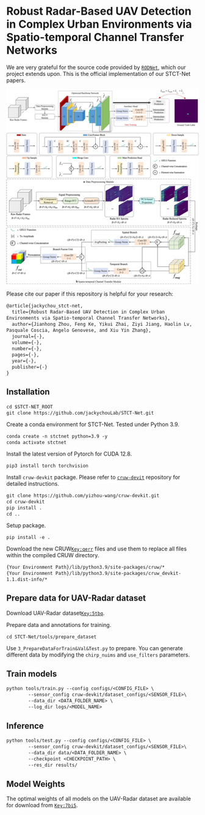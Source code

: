 # Robust Radar-Based UAV Detection in Complex Urban Environments via Spatio-temporal Channel Transfer Networks

We are very grateful for the source code provided by [`RODNet`](https://github.com/yizhou-wang/RODNet), which our project extends upon. This is the official implementation of our STCT-Net papers. 

![STCT-Net Overview](./docs/images/1.jpg?raw=true)

Please cite our paper if this repository is helpful for your research:

```
@article{jackychou_stct-net,
  title={Robust Radar-Based UAV Detection in Complex Urban Environments via Spatio-temporal Channel Transfer Networks},
  author={Jianhong Zhou, Feng Ke, Yikui Zhai, Ziyi Jiang, Haolin Lv, Pasquale Coscia, Angelo Genovese, and Xiu Yin Zhang},
  journal={-},
  volume={-},
  number={-},
  pages={-},
  year={-},
  publisher={-}
}
```

## Installation

```commandline
cd $STCT-NET_ROOT
git clone https://github.com/jackychouLab/STCT-Net.git
```

Create a conda environment for STCT-Net. Tested under Python 3.9.
```commandline
conda create -n stctnet python=3.9 -y
conda activate stctnet
```

Install the latest version of  Pytorch for CUDA 12.8.
```commandline
pip3 install torch torchvision
```

Install `cruw-devkit` package. 
Please refer to [`cruw-devit`](https://github.com/yizhou-wang/cruw-devkit) repository for detailed instructions.
```commandline
git clone https://github.com/yizhou-wang/cruw-devkit.git
cd cruw-devkit
pip install .
cd ..
```

Setup package.
```commandline
pip install -e .
```

Download the new CRUW[`Key:qerr`](https://pan.baidu.com/s/1Fu9WDf6TYwRZAkUIGR127w) files and use them to replace all files within the compiled CRUW directory.
```commandline
{Your Environment Path}/lib/python3.9/site-packages/cruw/*
{Your Environment Path}/lib/python3.9/site-packages/cruw_devkit-1.1.dist-info/*
```

## Prepare data for UAV-Radar dataset

Download UAV-Radar dataset[`Key:5tbq`](https://pan.baidu.com/s/1KBas8DEvvH_AukxHmHkfcQ). 

Prepare data and annotations for training.
```commandline
cd STCT-Net/tools/prepare_dataset
```
Use `3_PrepareDataForTrain&Val&Test.py` to prepare. You can generate different data by modifying the `chirp_nuims` and `use_filters` parameters.


## Train models

```commandline
python tools/train.py --config configs/<CONFIG_FILE> \
        --sensor_config cruw-devkit/dataset_configs/<SENSOR_FILE>\
        --data_dir <DATA_FOLDER_NAME> \
        --log_dir logs/<MODEL_NAME>
```

## Inference

```commandline
python tools/test.py --config configs/<CONFIG_FILE> \
        --sensor_config cruw-devkit/dataset_configs/<SENSOR_FILE>\
        --data_dir data/<DATA_FOLDER_NAME> \
        --checkpoint <CHECKPOINT_PATH> \
        --res_dir results/
```
## Model Weights

The optimal weights of all models on the UAV-Radar dataset are available for download from [`Key:7bi5`](https://pan.baidu.com/s/189Z2IjzJ6k4QNAWArVzK6g).